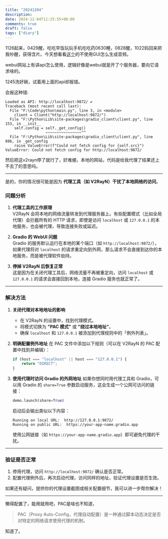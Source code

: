 ```yaml
---
title: "20241204"
description: 
date: 2024-12-04T11:25:55+08:00
comments: true
draft: false
tags: ["diary"]
---
```

1126起来，0429醒，吃吃早饭玩玩手机吃吃药0630睡，0828醒，1022妈回来把我吵醒，获得含片。今天想看看[这个](https://github.com/RVC-Boss/GPT-SoVITS)的不使用GUI怎么生成音频。

webui网站上有讲api怎么使用，逻辑好像是webui就是开了个服务器，要向它请求啥的。

1245洗好碗，试着用上面的api却报错。

会报这种错:

```
Loaded as API: http://localhost:9872/ ✔
Traceback (most recent call last):
  File "F:\Code\python\main.py", line 3, in <module>
    client = Client("http://localhost:9872/")
  File "F:\Python\Lib\site-packages\gradio_client\client.py", line 153, in __init__
    self.config = self._get_config()
                  ~~~~~~~~~~~~~~~~^^
  File "F:\Python\Lib\site-packages\gradio_client\client.py", line 886, in _get_config
    raise ValueError(f"Could not fetch config for {self.src}")
ValueError: Could not fetch config for http://localhost:9872/
```

然后把这v2rayn停了就行了，好难绷，本地的网站，代码是给我代理了结果还上不去了的意思吗。

---
是的，你的情况很可能是因为 **代理工具（如 V2RayN）干扰了本地网络的访问**。

### 问题分析
1. **代理工具的工作原理**  
   V2RayN 会将本地的网络流量转发到代理服务器上。有些配置模式（比如全局代理）会拦截所有的 HTTP 请求，即使是访问 `localhost` 或 `127.0.0.1` 的本地服务，也会被代理，导致连接失败或延迟。

2. **Gradio 的 WebUI 问题**  
   Gradio 的服务默认运行在本地的某个端口（如 `http://localhost:9872/`），如果代理将对 `localhost` 的请求重定向到外网，那么请求不会直接到达你的本地服务，而是被代理软件劫持。

3. **停掉 V2RayN 后恢复正常**  
   这是因为在关闭代理工具后，网络流量不再被重定向，访问 `localhost` 或 `127.0.0.1` 的请求会直接回到本地，连接 Gradio 服务也就正常了。

---

### 解决方法
1. **关闭代理对本地地址的影响**
   - 在 V2RayN 的设置中，找到代理模式。
   - 将模式切换为 **"PAC 模式"** 或 **"绕过本地地址"**。
   - 确保 `localhost` 和 `127.0.0.1` 被添加到代理规则中的「例外列表」。

2. **明确配置例外地址**
   在 PAC 文件中添加以下规则（可以在 V2RayN 的 PAC 配置中找到并编辑）：
   ```js
   if (host === "localhost" || host === "127.0.0.1") {
       return "DIRECT";
   }
   ```

3. **使用代理时访问 Gradio 的外网地址**
   如果你想同时用代理工具和 Gradio，可以用 Gradio 的 `share=True` 参数启动服务，这会生成一个公网可访问的链接：
   ```python
   demo.launch(share=True)
   ```

   启动后会输出类似以下内容：
   ```
   Running on local URL:  http://127.0.0.1:9872/
   Running on public URL:  https://your-app-name.gradio.app
   ```

   使用公网链接（如 `https://your-app-name.gradio.app`）即可避免代理的干扰。

---

### 验证是否正常
1. 停用代理，访问 `http://localhost:9872/` 确认是否正常。
2. 配置代理例外后，再次启动代理，访问同样的地址，验证代理设置是否生效。

如果还有疑问，提供你的代理设置截图或相关配置细节，我可以进一步帮你解决！

---

懒得配置了，能用就用吧，PAC是啥也不知道，

>PAC（Proxy Auto-Config，代理自动配置）是一种通过脚本动态决定是否对特定的网络请求使用代理的机制。

知道了。